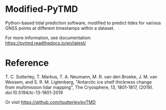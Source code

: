 # Modified-PyTMD
Python-based tidal prediction software, modified to predict tides for various GNSS points at different timestamps within a dataset.

For more information, see documentation: https://pytmd.readthedocs.io/en/latest/

# Reference
T. C. Sutterley, T. Markus, T. A. Neumann, M. R. van den Broeke, J. M. van Wessem, and S. R. M. Ligtenberg, "Antarctic ice shelf thickness change from multimission lidar mapping", The Cryosphere, 13, 1801-1817, (2019). doi:10.5194/tc-13-1801-2019

Or visit https://github.com/tsutterley/pyTMD
